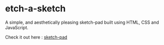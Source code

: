 # etch-a-sketch

A simple, and aesthetically pleasing sketch-pad built using HTML, CSS and JavaScript.

Check it out here : [sketch-pad](https://baibhavjoshi.github.io/etch-a-sketch/)
